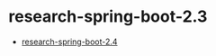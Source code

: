 # research-spring-boot-2.3

* [research-spring-boot-2.4](https://github.com/kwon37xi/research-spring-boot-2.4)
